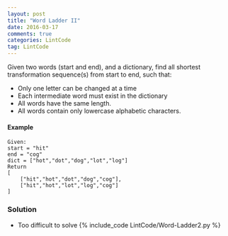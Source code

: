 ```yaml
---
layout: post
title: "Word Ladder II"
date: 2016-03-17
comments: true
categories: LintCode
tag: LintCode 
---
```


Given two words (start and end), and a dictionary, find all shortest transformation sequence(s) from start to end, such that:

* Only one letter can be changed at a time
* Each intermediate word must exist in the dictionary
* All words have the same length.
* All words contain only lowercase alphabetic characters.

#### Example

```
Given:
start = "hit"
end = "cog"
dict = ["hot","dot","dog","lot","log"]
Return
[
    ["hit","hot","dot","dog","cog"],
    ["hit","hot","lot","log","cog"]
]
```

<!--more-->

### Solution
* Too difficult to solve
{% include_code LintCode/Word-Ladder2.py %}
